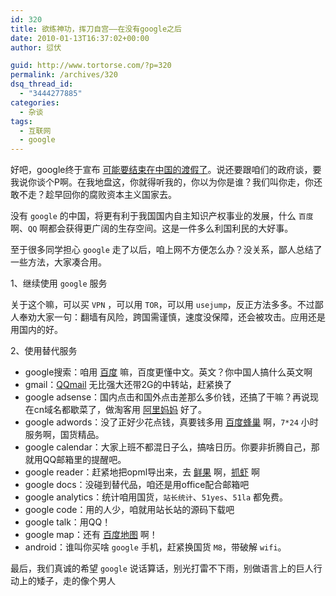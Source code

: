 ```yaml
---
id: 320
title: 欲练神功，挥刀自宫——在没有google之后
date: 2010-01-13T16:37:02+00:00
author: 愆伏

guid: http://www.tortorse.com/?p=320
permalink: /archives/320
dsq_thread_id:
  - "3444277885"
categories:
  - 杂谈
tags:
  - 互联网
  - google
---
```

好吧，google终于宣布 [可能要结束在中国的渡假了](http://blog.visc.cn/2010/01/google/)。说还要跟咱们的政府谈，要我说你谈个P啊。在我地盘这，你就得听我的，你以为你是谁？我们叫你走，你还敢不走？趁早回你的腐败资本主义国家去。

没有 `google` 的中国，将更有利于我国国内自主知识产权事业的发展，什么 `百度`啊、`QQ` 啊都会获得更广阔的生存空间。这是一件多么利国利民的大好事。

至于很多同学担心 `google` 走了以后，咱上网不方便怎么办？没关系，鄙人总结了一些方法，大家凑合用。

1、继续使用 `google` 服务

关于这个嘛，可以买 `VPN` ，可以用 `TOR`，可以用 `usejump`，反正方法多多。不过鄙人奉劝大家一句：翻墙有风险，跨国需谨慎，速度没保障，还会被攻击。应用还是用国内的好。

2、使用替代服务

- google搜索：咱用 [百度](http://www.baidu.com) 嘛，百度更懂中文。英文？你中国人搞什么英文啊
- gmail：[QQmail](http://mail.qq.com) 无比强大还带2G的中转站，赶紧换了
- google adsense：国内点击和国外点击差那么多价钱，还搞了干嘛？再说现在cn域名都歇菜了，做淘客用 [阿里妈妈](http://www.alimama.com) 好了。
- google adwords：没了正好少花点钱，真要钱多用 [百度蜂巢](http://e.baidu.com/) 啊，`7*24` 小时服务啊，国货精品。
- google calendar：大家上班不都混日子么，搞啥日历。你要非折腾自己，那就用QQ邮箱里的提醒吧。
- google reader：赶紧地把opml导出来，去 [鲜果](http://www.xianguo.com) 啊，[抓虾](http://www.zhuaxia.com) 啊
- google docs：没碰到替代品，咱还是用office配合邮箱吧
- google analytics：统计咱用国货，`站长统计`、`51yes`、`51la` 都免费。
- google code：用的人少，咱就用站长站的源码下载吧
- google talk：用QQ！
- google map：还有 [百度地图](http://ditu.baidu.com/) 啊！
- android：谁叫你买啥 `google` 手机，赶紧换国货 `M8`，带破解 `wifi`。

最后，我们真诚的希望 `google` 说话算话，别光打雷不下雨，别做语言上的巨人行动上的矮子，走的像个男人